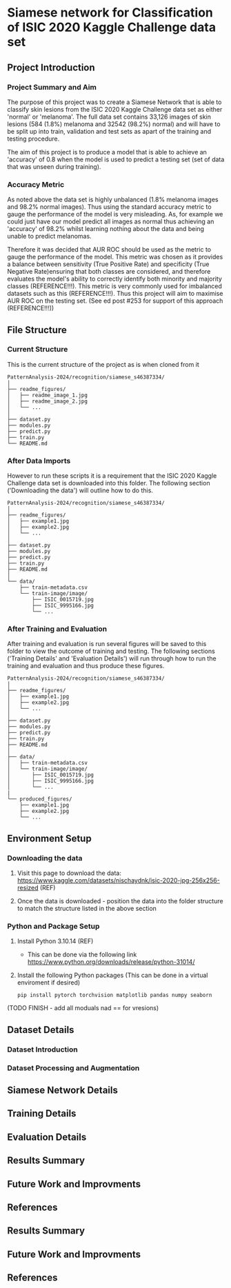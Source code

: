 # Siamese network for Classification of ISIC 2020 Kaggle Challenge data set
## Project Introduction
### Project Summary and Aim
The purpose of this project was to create a Siamese Network that is able to classify skin lesions from the ISIC 2020 Kaggle Challenge data set as either 'normal' or 'melanoma'. The full data set contains 33,126 images of skin lesions  (584 (1.8%) melanoma and 32542 (98.2%) normal) and will have to be split up into train, validation and test sets as apart of the training and testing procedure. 

The aim of this project is to produce a model that is able to achieve an 'accuracy' of 0.8 when the model is used to predict a testing set (set of data that was unseen during training).

### Accuracy  Metric
As noted above the data set is highly unbalanced (1.8% melanoma images and 98.2% normal images). Thus using the standard accuracy metric to gauge the performance of the model is very misleading. As, for example we could just have our model predict all images as normal thus achieving an 'accuracy' of 98.2% whilst learning nothing about the data and being unable to predict melanomas.

Therefore it was decided that AUR ROC should be used as the metric to gauge the performance of the model. This metric was chosen as it provides a balance between sensitivity (True Positive Rate) and specificity (True Negative Rate)ensuring that both classes are considered, and therefore evaluates the model's ability to correctly identify both minority and majority classes (REFERENCE!!!). This metric is very commonly used for imbalanced datasets such as this (REFERENCE!!!). Thus this project will aim to maximise AUR ROC on the testing set. (See ed post #253 for support of this approach (REFERENCE!!!))

## File Structure
### Current Structure
This is the current structure of the project as is when cloned from it
```
PatternAnalysis-2024/recognition/siamese_s46387334/
│
├── readme_figures/
│   ├── readme_image_1.jpg
│   ├── readme_image_2.jpg
│   └── ...
│
├── dataset.py
├── modules.py
├── predict.py
├── train.py
└── README.md
```

### After Data Imports
However to run these scripts it is a requirement that the ISIC 2020 Kaggle Challenge data set is downloaded into this folder. The following section ('Downloading the data') will outline how to do this.
```
PatternAnalysis-2024/recognition/siamese_s46387334/
│
├── readme_figures/
│   ├── example1.jpg
│   ├── example2.jpg
│   └── ...
│
├── dataset.py
├── modules.py
├── predict.py
├── train.py
├── README.md
│
└── data/
    ├── train-metadata.csv
    └── train-image/image/
        ├── ISIC_0015719.jpg
        ├── ISIC_9995166.jpg
        └── ...
```

### After Training and Evaluation
After training and evaluation is run several figures will be saved to this folder to view the outcome of training and testing. The following sections ('Training Details' and 'Evaluation Details') will  run through how to run the training and evaluation and thus produce these figures.
```
PatternAnalysis-2024/recognition/siamese_s46387334/
│
├── readme_figures/
│   ├── example1.jpg
│   ├── example2.jpg
│   └── ...
│
├── dataset.py
├── modules.py
├── predict.py
├── train.py
├── README.md
│
├── data/
│   ├── train-metadata.csv
│   └── train-image/image/
│       ├── ISIC_0015719.jpg
│       ├── ISIC_9995166.jpg
│       └── ...
|
└── produced_figures/
    ├── example1.jpg
    ├── example2.jpg
    └── ...

```



## Environment Setup
### Downloading the data
1. Visit this page to download the data: https://www.kaggle.com/datasets/nischaydnk/isic-2020-jpg-256x256-resized (REF)

2. Once the data is downloaded - position the data into the folder structure to match the structure listed in the above section


### Python and Package Setup
1. Install Python 3.10.14  (REF)
    - This can be done via the following link https://www.python.org/downloads/release/python-31014/

2. Install the following Python packages (This can be done in a virtual enviroment if desired)
    ```
    pip install pytorch torchvision matplotlib pandas numpy seaborn
    ```
(TODO FINISH - add all moduals nad == for vresions)


## Dataset Details
### Dataset Introduction


### Dataset Processing and Augmentation













## Siamese Network Details



## Training Details




## Evaluation Details





## Results Summary



## Future Work and Improvments



## References







## Results Summary



## Future Work and Improvments



## References

